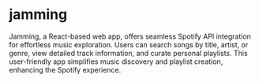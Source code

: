 # jamming
Jamming, a React-based web app, offers seamless Spotify API integration for effortless music exploration. Users can search songs by title, artist, or genre, view detailed track information, and curate personal playlists. This user-friendly app simplifies music discovery and playlist creation, enhancing the Spotify experience.
